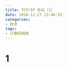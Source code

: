 ```yaml
---
title: TCP/IP 协议（1）
date: 2018-12-27 23:46:55
categories:
- 技术
tags:
- 计算机网络
---
```


# 1

